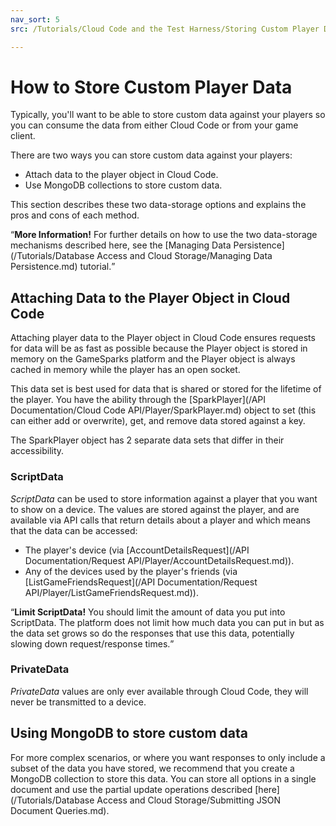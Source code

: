 ```yaml
---
nav_sort: 5
src: /Tutorials/Cloud Code and the Test Harness/Storing Custom Player Data.md

---
```


# How to Store Custom Player Data

Typically, you'll want to be able to store custom data against your players so you can consume the data from either Cloud Code or from your game client.

There are two ways you can store custom data against your players:
* Attach data to the player object in Cloud Code.
* Use MongoDB collections to store custom data.

This section describes these two data-storage options and explains the pros and cons of each method.

<q>**More Information!** For further details on how to use the two data-storage mechanisms described here, see the [Managing Data Persistence](/Tutorials/Database Access and Cloud Storage/Managing Data Persistence.md) tutorial.</q>

## Attaching Data to the Player Object in Cloud Code

Attaching player data to the Player object in Cloud Code ensures requests for data will be as fast as possible because the Player object is stored in memory on the GameSparks platform and the Player object is always cached in memory while the player has an open socket.

This data set is best used for data that is shared or stored for the lifetime of the player. You have the ability through the [SparkPlayer](/API Documentation/Cloud Code API/Player/SparkPlayer.md) object to set (this can either add or overwrite), get, and remove data stored against a key.

The SparkPlayer object has 2 separate data sets that differ in their accessibility.

### ScriptData

*ScriptData* can be used to store information against a player that you want to show on a device. The values are stored against the player, and are available via API calls that return details about a player and which means that the data can be accessed:
* The player's device (via [AccountDetailsRequest](/API Documentation/Request API/Player/AccountDetailsRequest.md)).
* Any of the devices used by the player's friends (via [ListGameFriendsRequest](/API Documentation/Request API/Player/ListGameFriendsRequest.md)).

<q>**Limit ScriptData!** You should limit the amount of data you put into ScriptData. The platform does not limit how much data you can put in but as the data set grows so do the responses that use this data, potentially slowing down request/response times.</q>

### PrivateData

*PrivateData* values are only ever available through Cloud Code, they will never be transmitted to a device.

## Using MongoDB to store custom data

For more complex scenarios, or where you want responses to only include a subset of the data you have stored, we recommend that you create a MongoDB collection to store this data. You can store all options in a single document and use the partial update operations described [here](/Tutorials/Database Access and Cloud Storage/Submitting JSON Document Queries.md).

